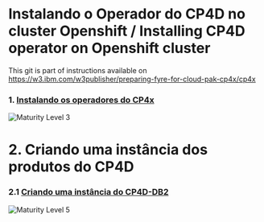 # Instalando o Operador do CP4D no cluster Openshift / Installing CP4D operator on Openshift cluster

This git is part of  instructions available on https://w3.ibm.com/w3publisher/preparing-fyre-for-cloud-pak-cp4x/cp4x

### 1. [Instalando os operadores do CP4x](https://github.com/alexandrezanetti/cp4x/blob/main/README.md)<br>
![Maturity Level 3](Maturity_Level_3.png)

# 2. Criando uma instância dos produtos do CP4D
### 2.1 [Criando uma instância do CP4D-DB2 ](db2Instance/README.md)<br>

![Maturity Level 5](Maturity_Level_5.png)
